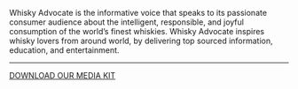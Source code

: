 Whisky Advocate is the informative voice that speaks to its passionate consumer audience about the intelligent, responsible, and joyful consumption of the world’s finest whiskies. Whisky Advocate inspires whisky lovers from around world, by delivering top sourced information, education, and entertainment.

<hr class="g-width-30x g-brd-primary g-my-40">

<a href="/images/pdf/WAMediaKit_2023.pdf?v=v1" class="btn btn-md u-btn-outline-primary g-brd-2 g-rounded-10">DOWNLOAD OUR MEDIA KIT</a>
